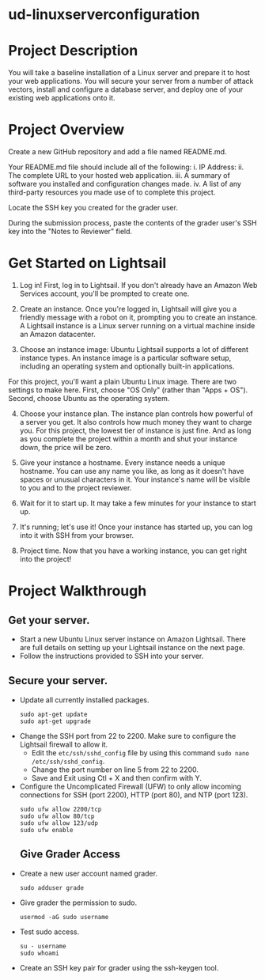 # ud-linuxserverconfiguration

# Project Description
You will take a baseline installation of a Linux server and prepare it to host your web applications. You will secure your server from a number of attack vectors, install and configure a database server, and deploy one of your existing web applications onto it.

# Project Overview
Create a new GitHub repository and add a file named README.md.

Your README.md file should include all of the following:
i. IP Address: 
ii. The complete URL to your hosted web application.
iii. A summary of software you installed and configuration changes made.
iv. A list of any third-party resources you made use of to complete this project.

Locate the SSH key you created for the grader user.

During the submission process, paste the contents of the grader user's SSH key into the "Notes to Reviewer" field.

# Get Started on Lightsail
1. Log in!
First, log in to Lightsail. If you don't already have an Amazon Web Services account, you'll be prompted to create one.

2. Create an instance.
Once you're logged in, Lightsail will give you a friendly message with a robot on it, prompting you to create an instance. A Lightsail instance is a Linux server running on a virtual machine inside an Amazon datacenter.

3. Choose an instance image: Ubuntu
Lightsail supports a lot of different instance types. An instance image is a particular software setup, including an operating system and optionally built-in applications.

For this project, you'll want a plain Ubuntu Linux image. There are two settings to make here. First, choose "OS Only" (rather than "Apps + OS"). Second, choose Ubuntu as the operating system.

4. Choose your instance plan.
The instance plan controls how powerful of a server you get. It also controls how much money they want to charge you. For this project, the lowest tier of instance is just fine. And as long as you complete the project within a month and shut your instance down, the price will be zero.

5. Give your instance a hostname.
Every instance needs a unique hostname. You can use any name you like, as long as it doesn't have spaces or unusual characters in it. Your instance's name will be visible to you and to the project reviewer.

6. Wait for it to start up.
It may take a few minutes for your instance to start up.

7. It's running; let's use it!
Once your instance has started up, you can log into it with SSH from your browser.

8. Project time.
Now that you have a working instance, you can get right into the project!

# Project Walkthrough

## Get your server.
* Start a new Ubuntu Linux server instance on Amazon Lightsail. There are full details on setting up your Lightsail instance on the next page.
* Follow the instructions provided to SSH into your server.

## Secure your server.
* Update all currently installed packages.
  ```
  sudo apt-get update
  sudo apt-get upgrade
  ```
* Change the SSH port from 22 to 2200. Make sure to configure the Lightsail firewall to allow it.
  * Edit the ```etc/ssh/sshd_config``` file by using this command ```sudo nano /etc/ssh/sshd_config```.
  * Change the port number on line 5 from 22 to 2200.
  * Save and Exit using Ctl + X and then confirm with Y.
* Configure the Uncomplicated Firewall (UFW) to only allow incoming connections for SSH (port 2200), HTTP (port 80), and NTP (port 123).
  ```
  sudo ufw allow 2200/tcp
  sudo ufw allow 80/tcp
  sudo ufw allow 123/udp
  sudo ufw enable
  ```
  ## Give Grader Access
* Create a new user account named grader.
  ```
  sudo adduser grade
  ```
* Give grader the permission to sudo.
  ```
  usermod -aG sudo username
  ```
* Test sudo access.
  ```
  su - username
  sudo whoami
  ```
* Create an SSH key pair for grader using the ssh-keygen tool.
